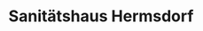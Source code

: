 ---
title: "Sanitätshaus Hermsdorf"
url: /ottendorf-okrilla/sanitaetshaus-hermsdorf/
shop: Sanitätshaus
---